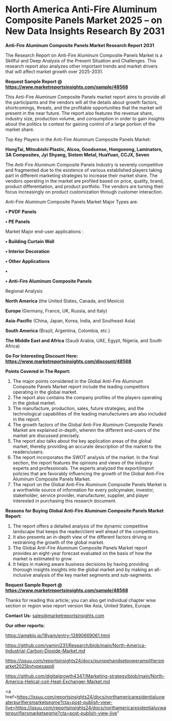 # North America Anti-Fire Aluminum Composite Panels Market 2025 – on New Data Insights Research By 2031

<strong>Anti-Fire Aluminum Composite Panels Market Research Report 2031</strong>

The Research Report on Anti-Fire Aluminum Composite Panels Market is a Skillful and Deep Analysis of the Present Situation and Challenges. This research report also analyzes other important trends and market drivers that will affect market growth over 2025-2031.

<strong>Request Sample Report @ <a href=https://www.marketreportsinsights.com/sample/48568>https://www.marketreportsinsights.com/sample/48568</a></strong>

This Anti-Fire Aluminum Composite Panels market report aims to provide all the participants and the vendors will all the details about growth factors, shortcomings, threats, and the profitable opportunities that the market will present in the near future. The report also features the revenue share, industry size, production volume, and consumption in order to gain insights about the politics to contest for gaining control of a large portion of the market share.

Top Key Players in the Anti-Fire Aluminum Composite Panels Market:

<strong>HongTai, Mitsubishi Plastic, Alcoa, Goodsense, Hongseong, Laminators, 3A Composites, Jyi Shyang, Sistem Metal, HuaYuan, CCJX, Seven</strong>

The Anti-Fire Aluminum Composite Panels Industry is severely competitive and fragmented due to the existence of various established players taking part in different marketing strategies to increase their market share. The vendors operating in the market are profiled based on price, quality, brand, product differentiation, and product portfolio. The vendors are turning their focus increasingly on product customization through customer interaction.

Anti-Fire Aluminum Composite Panels Market Major Types are:

<strong>•  PVDF Panels

•  PE Panels</strong>

Market Major end-user applications :

<strong>•  Building Curtain Wall

•  Interior Decoration

•  Other Applications

•  

•  Anti-Fire Aluminum Composite Panels</strong>

Regional Analysis

</u><strong><b>North America</b></strong> (the United States, Canada, and Mexico)

<strong><b>Europe </b></strong>(Germany, France, UK, Russia, and Italy)

<strong><b>Asia-Pacific</b></strong> (China, Japan, Korea, India, and Southeast Asia)

<strong><b>South America</b></strong> (Brazil, Argentina, Colombia, etc.)

<strong><b>The Middle East and Africa</b></strong> (Saudi Arabia, UAE, Egypt, Nigeria, and South Africa)

<strong>Go For Interesting Discount Here: <a href=https://www.marketreportsinsights.com/discount/48568>https://www.marketreportsinsights.com/discount/48568</a></strong>

<strong>Points Covered in The Report:</strong>
<ol>
  <li>The major points considered in the Global Anti-Fire Aluminum Composite Panels Market report include the leading competitors operating in the global market.</li>
  <li>The report also contains the company profiles of the players operating in the global market.</li>
  <li>The manufacture, production, sales, future strategies, and the technological capabilities of the leading manufacturers are also included in the report.</li>
  <li>The growth factors of the Global Anti-Fire Aluminum Composite Panels Market are explained in-depth, wherein the different end-users of the market are discussed precisely.</li>
  <li>The report also talks about the key application areas of the global market, thereby providing an accurate description of the market to the readers/users.</li>
  <li>The report incorporates the SWOT analysis of the market. In the final section, the report features the opinions and views of the industry experts and professionals. The experts analyzed the export/import policies that are favorably influencing the growth of the Global Anti-Fire Aluminum Composite Panels Market.</li>
  <li>The report on the Global Anti-Fire Aluminum Composite Panels Market is a worthwhile source of information for every policymaker, investor, stakeholder, service provider, manufacturer, supplier, and player interested in purchasing this research document.</li>
</ol>
<strong>Reasons for Buying Global Anti-Fire Aluminum Composite Panels Market Report:</strong>

<ol>
  <li>The report offers a detailed analysis of the dynamic competitive landscape that keeps the reader/client well ahead of the competitors.</li>
  <li>It also presents an in-depth view of the different factors driving or restraining the growth of the global market.</li>
  <li>The Global Anti-Fire Aluminum Composite Panels Market report provides an eight-year forecast evaluated on the basis of how the market is estimated to grow.</li>
  <li>It helps in making aware business decisions by having providing thorough insights insights into the global market and by making an all-inclusive analysis of the key market segments and sub-segments.</li>
</ol>
<strong>Request Sample Report @ <a href=https://www.marketreportsinsights.com/sample/48568>https://www.marketreportsinsights.com/sample/48568</a></strong>


Thanks for reading this article; you can also get individual chapter wise section or region wise report version like Asia, United States, Europe.

<strong>Contact Us:</strong>
sales@marketreportsinsights.com

<strong>Our other reports:</strong>

<a href=https://ameblo.jp/18yam/entry-12890669061.html>https://ameblo.jp/18yam/entry-12890669061.html</a>

<a href=https://github.com/yamini231/Research/blob/main/North-America-Industrial-Carbon-Dioxide-Market.md>https://github.com/yamini231/Research/blob/main/North-America-Industrial-Carbon-Dioxide-Market.md</a>

<a href=https://issuu.com/reportsinsights24/docs/europehandsetpoweramplifiersmarket2025bytypesappli>https://issuu.com/reportsinsights24/docs/europehandsetpoweramplifiersmarket2025bytypesappli</a>

<a href=https://github.com/digitalgrowth4347/Marketing-strategy/blob/main/North-America-Helical-coil-Heat-Exchanger-Market.md>https://github.com/digitalgrowth4347/Marketing-strategy/blob/main/North-America-Helical-coil-Heat-Exchanger-Market.md</a>

<a href=https://issuu.com/reportsinsights24/docs/northamericaresidentialuvwaterpurifiersmarketsegme?cta=post-publish-view-live>https://issuu.com/reportsinsights24/docs/northamericaresidentialuvwaterpurifiersmarketsegme?cta=post-publish-view-live</a>"
